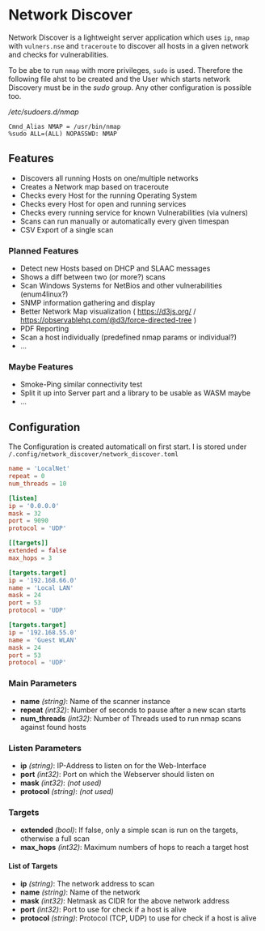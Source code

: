 # Network Discover

Network Discover is a lightweight server application which uses `ip`, `nmap` with `vulners.nse` and `traceroute` to discover all hosts in a given network and checks for vulnerabilities.

To be abe to run `nmap` with more privileges, `sudo` is used. Therefore the following file ahst to be created and the User which starts network Discovery must be in the _sudo_ group. Any other configuration is possible too.

_/etc/sudoers.d/nmap_
```
Cmnd_Alias NMAP = /usr/bin/nmap
%sudo ALL=(ALL) NOPASSWD: NMAP
```


## Features

* Discovers all running Hosts on one/multiple networks
* Creates a Network map based on traceroute
* Checks every Host for the running Operating System
* Checks every Host for open and running services
* Checks every running service for known Vulnerabilities (via vulners)
* Scans can run manually or automatically every given timespan
* CSV Export of a single scan

### Planned Features

* Detect new Hosts based on DHCP and SLAAC messages
* Shows a diff between two (or more?) scans
* Scan Windows Systems for NetBios and other vulnerabilities (enum4linux?)
* SNMP information gathering and display
* Better Network Map visualization ( https://d3js.org/ / https://observablehq.com/@d3/force-directed-tree )
* PDF Reporting
* Scan a host individually (predefined nmap params or individual?)
* ...

### Maybe Features

* Smoke-Ping similar connectivity test
* Split it up into Server part and a library to be usable as WASM maybe
* ...


## Configuration

The Configuration is created automaticall on first start. I is stored under `/.config/network_discover/network_discover.toml`

```toml
name = 'LocalNet'
repeat = 0
num_threads = 10

[listen]
ip = '0.0.0.0'
mask = 32
port = 9090
protocol = 'UDP'

[[targets]]
extended = false
max_hops = 3

[targets.target]
ip = '192.168.66.0'
name = 'Local LAN'
mask = 24
port = 53
protocol = 'UDP'

[targets.target]
ip = '192.168.55.0'
name = 'Guest WLAN'
mask = 24
port = 53
protocol = 'UDP'
```

### Main Parameters

* **name** _(string)_: Name of the scanner instance
* **repeat** _(int32)_: Number of seconds to pause after a new scan starts
* **num_threads** _(int32)_: Number of Threads used to run nmap scans against found hosts

### Listen Parameters

* **ip** _(string)_: IP-Address to listen on for the Web-Interface
* **port** _(int32)_: Port on which the Webserver should listen on
* **mask** _(int32)_: _(not used)_
* **protocol** _(string)_: _(not used)_

### Targets

* **extended** _(bool)_: If false, only a simple scan is run on the targets, otherwise a full scan
* **max_hops** _(int32)_: Maximum numbers of hops to reach a target host

#### List of Targets

* **ip** _(string)_: The network address to scan
* **name** _(string)_: Name of the network
* **mask** _(int32)_: Netmask as CIDR for the above network address
* **port** _(int32)_: Port to use for check if a host is alive
* **protocol** _(string)_: Protocol (TCP, UDP) to use for check if a host is alive
